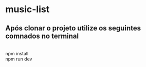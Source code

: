 # music-list
## Após clonar o projeto utilize os seguintes comnados no terminal
<br/>
npm install
<br/>
npm run dev
